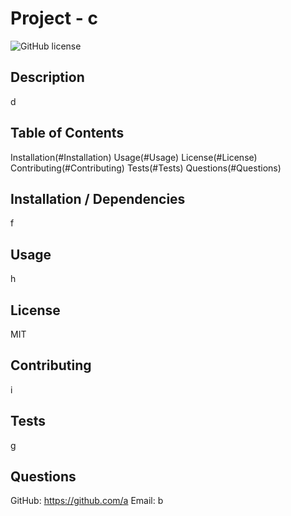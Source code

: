 
# Project - c

![GitHub license](https://img.shields.io/badge/License-MIT-blue.svg)

## Description
d

## Table of Contents
Installation(#Installation)
Usage(#Usage)
License(#License)
Contributing(#Contributing)
Tests(#Tests)
Questions(#Questions)

## Installation / Dependencies
f

## Usage
h

## License
MIT
    
## Contributing
i

## Tests
g

## Questions
GitHub: https://github.com/a
Email: b
    